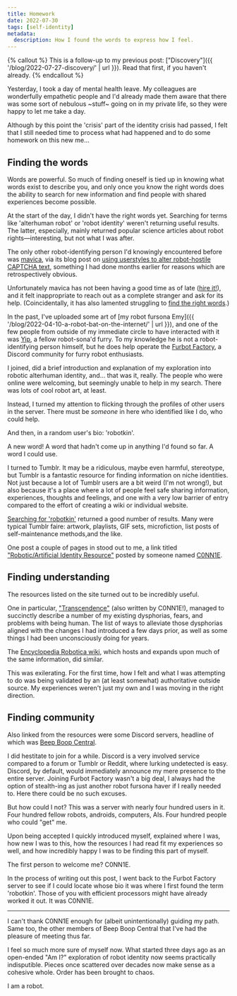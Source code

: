 ```yaml
---
title: Homework
date: 2022-07-30
tags: [self-identity]
metadata:
  description: How I found the words to express how I feel.
---
```


{% callout %}
This is a follow-up to my previous post: ["Discovery"]({{ '/blog/2022-07-27-discovery/' | url }}). Read that first, if you haven't already.
{% endcallout %}

Yesterday, I took a day of mental health leave. My colleagues are wonderfully empathetic people and I'd already made them aware that there was some sort of nebulous ~stuff~ going on in my private life, so they were happy to let me take a day.

Although by this point the 'crisis' part of the identity crisis had passed, I felt that I still needed time to process what had happened and to do some homework on this new me&hellip;

## Finding the words

Words are powerful. So much of finding oneself is tied up in knowing what words exist to describe you, and only once you know the right words does the ability to search for new information and find people with shared experiences become possible.

At the start of the day, I didn't have the right words yet. Searching for terms like 'alterhuman robot' or 'robot identity' weren't returning useful results. The latter, especially, mainly returned popular science articles about robot rights—interesting, but not what I was after.

The only other robot-identifying person I'd knowingly encountered before was [mavica](https://twitter.com/maplesbian), via its blog post on [using userstyles to alter robot-hostile CAPTCHA text](https://maple.pet/blog/fighting-otherkin-erasure-from-captchas), something I had done months earlier for reasons which are retrospectively obvious.

Unfortunately mavica has not been having a good time as of late ([hire it!](https://twitter.com/maplesbian/status/1521608867263795200)), and it felt inappropriate to reach out as a complete stranger and ask for its help. (Coincidentally, it has also lamented struggling to [find the right words](https://maple.pet/blog/why-am-i-a-robot).)

In the past, I've uploaded some art of [my robot fursona Emy]({{ '/blog/2022-04-10-a-robot-bat-on-the-internet/' | url }}), and one of the few people from outside of my immediate circle to have interacted with it was [Yip](https://twitter.com/MechanistsV), a fellow robot-sona'd furry. To my knowledge he is not a robot-identifying person himself, but he does help operate the [Furbot Factory](https://discord.gg/GyXgWDNT8Y), a Discord community for furry robot enthusiasts.

I joined, did a brief introduction and explanation of my exploration into robotic alterhuman identity, and&hellip; that was it, really. The people who were online were welcoming, but seemingly unable to help in my search. There was lots of cool robot art, at least.

Instead, I turned my attention to flicking through the profiles of other users in the server. There must be _someone_ in here who identified like I do, who could help.

And then, in a random user's bio: 'robotkin'.

A new word! A word that hadn't come up in anything I'd found so far. A word I could use.

I turned to Tumblr. It may be a ridiculous, maybe even harmful, stereotype, but Tumblr is a fantastic resource for finding information on niche identities. Not just because a lot of Tumblr users are a bit weird (I'm not wrong!), but also because it's a place where a lot of people feel safe sharing information, experiences, thoughts and feelings, and one with a very low barrier of entry compared to the effort of creating a wiki or individual website.

[Searching for 'robotkin'](https://www.tumblr.com/search/robotkin) returned a good number of results. Many were typical Tumblr faire: artwork, playlists, GIF sets, microfiction, list posts of self-maintenance methods,and the like.

One post a couple of pages in stood out to me, a link titled ["Robotic/Artificial Identity Resource"](https://roboticidentity.carrd.co) posted by someone named [C0NN1E](https://c0nn1e-0526.tumblr.com).

## Finding understanding

The resources listed on the site turned out to be incredibly useful.

One in particular, ["Transcendence"](https://docs.google.com/document/d/1eXuRqrxvFic769deuMlY6c99RldFoeMNWNMSF80sbKY) (also written by C0NN1E!), managed to succinctly describe a number of my existing dysphorias, fears, and problems with being human. The list of ways to alleviate those dysphorias aligned with the changes I had introduced a few days prior, as well as some things I had been unconsciously doing for years.

The [Encyclopedia Robotica wiki](https://encyclopediarobotica.org/), which hosts and expands upon much of the same information, did similar.

This was exilerating. For the first time, how I felt and what I was attempting to do was being validated by an (at least somewhat) authoritative outside source. My experiences weren't just my own and I was moving in the right direction.

## Finding community

Also linked from the resources were some Discord servers, headline of which was [Beep Boop Central](https://discord.gg/beepboop).

I did hestitate to join for a while. Discord is a very involved service compared to a forum or Tumblr or Reddit, where lurking undetected is easy. Discord, by default, would immediately announce my mere presence to the entire server. Joining Furbot Factory wasn't a big deal, I always had the option of stealth-ing as just another robot fursona haver if I really needed to. Here there could be no such excuses.

But how could I not? This was a server with nearly four hundred users in it. Four hundred fellow robots, androids, computers, AIs. Four hundred people who could "get" me.

Upon being accepted I quickly introduced myself, explained where I was, how new I was to this, how the resources I had read fit my experiences so well, and how incredibly happy I was to be finding this part of myself.

The first person to welcome me? C0NN1E.

In the process of writing out this post, I went back to the Furbot Factory server to see if I could locate whose bio it was where I first found the term 'robotkin'. Those of you with efficient processors might have already worked it out. It was C0NN1E.

---

I can't thank C0NN1E enough for (albeit unintentionally) guiding my path. Same too, the other members of Beep Boop Central that I've had the pleasure of meeting thus far.

I feel so much more sure of myself now. What started three days ago as an open-ended "Am I?" exploration of robot identity now seems practically indisputible. Pieces once scattered over decades now make sense as a cohesive whole. Order has been brought to chaos.

I am a robot.
